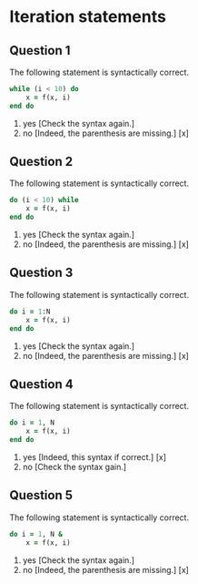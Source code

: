 # Iteration statements

## Question 1

The following statement is syntactically correct.
~~~~fortran
while (i < 10) do
    x = f(x, i)
end do
~~~~
1. yes [Check the syntax again.]
1. no [Indeed, the parenthesis are missing.] [x]


## Question 2

The following statement is syntactically correct.
~~~~fortran
do (i < 10) while
    x = f(x, i)
end do
~~~~
1. yes [Check the syntax again.]
1. no [Indeed, the parenthesis are missing.] [x]


## Question 3

The following statement is syntactically correct.
~~~~fortran
do i = 1:N
    x = f(x, i)
end do
~~~~
1. yes [Check the syntax again.]
1. no [Indeed, the parenthesis are missing.] [x]


## Question 4

The following statement is syntactically correct.
~~~~fortran
do i = 1, N
    x = f(x, i)
end do
~~~~
1. yes [Indeed, this syntax if correct.] [x]
1. no [Check the syntax gain.]


## Question 5

The following statement is syntactically correct.
~~~~fortran
do i = 1, N &
    x = f(x, i)
~~~~
1. yes [Check the syntax again.]
1. no [Indeed, the parenthesis are missing.] [x]
